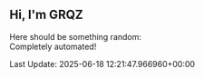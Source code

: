 ## Hi, I'm GRQZ
Here should be something random:  
Completely automated!

Last Update: 2025-06-18 12:21:47.966960+00:00
